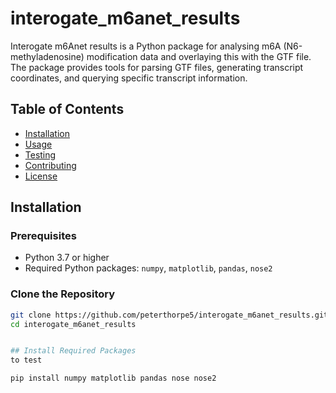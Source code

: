 # interogate_m6anet_results


Interogate m6Anet results is a Python package for analysing m6A (N6-methyladenosine) modification data and overlaying this with the GTF file. The package provides tools for parsing GTF files, generating transcript coordinates, and querying specific transcript information.

## Table of Contents

- [Installation](#installation)
- [Usage](#usage)
- [Testing](#testing)
- [Contributing](#contributing)
- [License](#license)

## Installation

### Prerequisites

- Python 3.7 or higher
- Required Python packages: `numpy`, `matplotlib`, `pandas`, `nose2`

### Clone the Repository

```bash
git clone https://github.com/peterthorpe5/interogate_m6anet_results.git
cd interogate_m6anet_results


## Install Required Packages
to test

pip install numpy matplotlib pandas nose nose2



